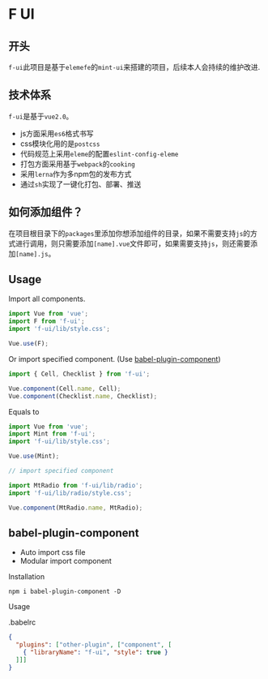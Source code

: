 # F UI

## 开头
`f-ui`此项目是基于`elemefe`的`mint-ui`来搭建的项目，后续本人会持续的维护改进.

## 技术体系
`f-ui`是基于`vue2.0`。
* js方面采用`es6`格式书写
* css模块化用的是`postcss`
* 代码规范上采用`eleme`的配置`eslint-config-eleme`
* 打包方面采用基于`webpack`的`cooking`
* 采用`lerna`作为多npm包的发布方式
* 通过`sh`实现了一键化打包、部署、推送

## 如何添加组件？
在项目根目录下的`packages`里添加你想添加组件的目录，如果不需要支持`js`的方式进行调用，则只需要添加`[name].vue`文件即可，如果需要支持`js`，则还需要添加`[name].js`。

## Usage

Import all components.

```javascript
import Vue from 'vue';
import F from 'f-ui';
import 'f-ui/lib/style.css';

Vue.use(F);
```

Or import specified component. (Use [babel-plugin-component](https://www.npmjs.com/package/babel-plugin-component))

```javascript
import { Cell, Checklist } from 'f-ui';

Vue.component(Cell.name, Cell);
Vue.component(Checklist.name, Checklist);
```


Equals to

```javascript
import Vue from 'vue';
import Mint from 'f-ui';
import 'f-ui/lib/style.css';

Vue.use(Mint);

// import specified component

import MtRadio from 'f-ui/lib/radio';
import 'f-ui/lib/radio/style.css';

Vue.component(MtRadio.name, MtRadio);
```

## babel-plugin-component
- Auto import css file
- Modular import component

Installation
```shell
npm i babel-plugin-component -D
```

Usage

.babelrc
```json
{
  "plugins": ["other-plugin", ["component", [
    { "libraryName": "f-ui", "style": true }
  ]]]
}
```
